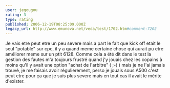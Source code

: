 ```yaml
---
user: jegougou
rating: 3
type: rating
published: 2006-12-19T08:25:09.000Z
legacy_url: http://www.emunova.net/veda/test/1702.htm#comment-7202
---
```

Je vais etre peut etre un peu severe mais a part le fait que kick off etait le seul "potable" sur cpc, il y a quand meme certaine chose qui aurait pu etre améliorer meme sur un ptit 6128\. Comme cela a été dit dans le test la gestion des fautes m'a toujours frustré quand j'y jouais chez les copains à moins qu'il y avait une option "achat de l'arbitre" ( ;-) ) mais je ne l'ai jamais trouvé, je me faisais avoir régulierement, perso je jouais sous A500 c'est peut etre pour ça que je suis plus severe mais en tout cas il avait le mérite d'exister.